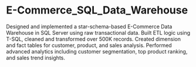# E-Commerce_SQL_Data_Warehouse
Designed and implemented a star-schema-based E-Commerce Data Warehouse in SQL Server using raw transactional data. Built ETL logic using T-SQL, cleaned and transformed over 500K records. Created dimension and fact tables for customer, product, and sales analysis. Performed advanced analytics including customer segmentation, top product ranking, and sales trend insights.
